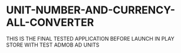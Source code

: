# UNIT-NUMBER-AND-CURRENCY-ALL-CONVERTER
THIS IS THE FINAL TESTED APPLICATION BEFORE LAUNCH IN PLAY STORE WITH TEST ADMOB AD UNITS
